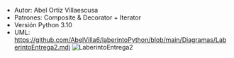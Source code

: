 - Autor: Abel Ortiz Villaescusa
- Patrones: Composite & Decorator + Iterator
- Versión Python 3.10
- UML: https://github.com/AbelVilla6/laberintoPython/blob/main/Diagramas/LaberintoEntrega2.mdj
![LaberintoEntrega2](https://user-images.githubusercontent.com/118116968/236281923-904e79fb-4976-49fe-b4f5-92816ce3a427.jpg)
